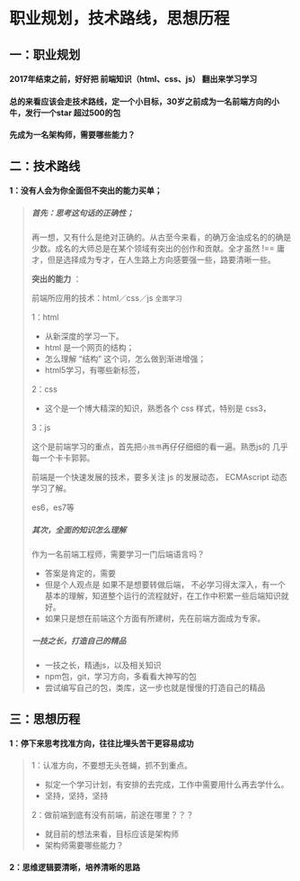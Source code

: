# 职业规划，技术路线，思想历程

## 一：职业规划

#### 2017年结束之前，好好把 前端知识（html、css、js） 翻出来学习学习

#### 总的来看应该会走技术路线，定一个小目标，30岁之前成为一名前端方向的小牛，发行一个star 超过500的包

#### 先成为一名架构师，需要哪些能力？





## 二：技术路线

#### 1：没有人会为你全面但不突出的能力买单；

> ##### 首先：思考这句话的正确性；
>
> 再一想，又有什么是绝对正确的。从古至今来看，的确万金油成名的的确是少数。成名的大师总是在某个领域有突出的创作和贡献。全才虽然 !== 庸才，但是选择成为专才，在人生路上方向感要强一些，路要清晰一些。
>
> **突出的能力** ：
>
> 前端所应用的技术：html／css／js `全面学习`
>
> 1：html
>
> - 从新深度的学习一下。
> - html 是一个网页的结构；
> - 怎么理解 “结构” 这个词，怎么做到渐进增强；
> - html5学习，有哪些新标签，
>
> 2：css
>
> - 这个是一个博大精深的知识，熟悉各个 css 样式，特别是 css3，
>
> 3：js
>
> 这个是前端学习的重点，首先把`小孩书`再仔仔细细的看一遍。熟悉js的 几乎 每一个卡卡郭郭。
>
> 前端是一个快速发展的技术，要多关注 js 的发展动态， ECMAscript 动态 学习了解。
>
> es6，es7等
>
> ##### 其次，全面的知识怎么理解
>
> 作为一名前端工程师，需要学习一门后端语言吗？
>
> - 答案是肯定的，需要
> - 但是个人观点是 如果不是想要转做后端， 不必学习得太深入，有一个基本的理解，知道整个运行的流程就好，在工作中积累一些后端知识就好。
> - 如果只是想在前端这个方面有所建树，先在前端方面成为专家。
>
> ##### 一技之长，打造自己的精品
>
> - 一技之长，精通js，以及相关知识
> - npm包，git，学习方向，多看看大神写的包
> - 尝试编写自己的包，类库，这一步也就是慢慢的打造自己的精品



## 三：思想历程

#### 1：停下来思考找准方向，往往比埋头苦干更容易成功

> 1：认准方向，不要想无头苍蝇，抓不到重点。
>
> - 拟定一个学习计划，有安排的去完成，工作中需要用什么再去学什么。
> - 坚持，坚持，坚持
>
> 2：做前端到底有没有前端，前途在哪里？？？
>
> - 就目前的想法来看，目标应该是架构师
> - 架构师需要哪些能力？

#### 2：思维逻辑要清晰，培养清晰的思路

